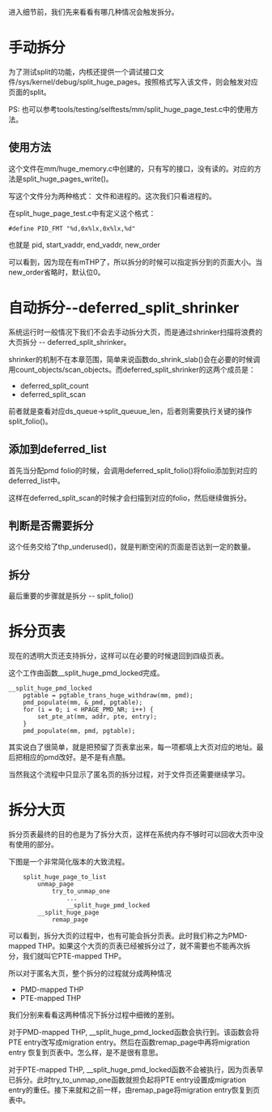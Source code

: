 进入细节前，我们先来看看有哪几种情况会触发拆分。

# 手动拆分

为了测试split的功能，内核还提供一个调试接口文件/sys/kernel/debug/split_huge_pages。按照格式写入该文件，则会触发对应页面的split。

PS: 也可以参考tools/testing/selftests/mm/split_huge_page_test.c中的使用方法。

## 使用方法

这个文件在mm/huge_memory.c中创建的，只有写的接口，没有读的。对应的方法是split_huge_pages_write()。

写这个文件分为两种格式： 文件和进程的。这次我们只看进程的。

在split_huge_page_test.c中有定义这个格式：

```
#define PID_FMT "%d,0x%lx,0x%lx,%d"
```

也就是 pid, start_vaddr, end_vaddr, new_order

可以看到，因为现在有mTHP了，所以拆分的时候可以指定拆分到的页面大小。当new_order省略时，默认位0。

# 自动拆分--deferred_split_shrinker

系统运行时一般情况下我们不会去手动拆分大页，而是通过shrinker扫描将浪费的大页拆分 -- deferred_split_shrinker。

shrinker的机制不在本章范围，简单来说函数do_shrink_slab()会在必要的时候调用count_objects/scan_objects。而deferred_split_shrinker的这两个成员是：

  * deferred_split_count
  * deferred_split_scan

前者就是查看对应ds_queue->split_queuue_len，后者则需要执行关键的操作split_folio()。

## 添加到deferred_list

首先当分配pmd folio的时候，会调用deferred_split_folio()将folio添加到对应的deferred_list中。

这样在deferred_split_scan的时候才会扫描到对应的folio，然后继续做拆分。

## 判断是否需要拆分

这个任务交给了thp_underused()，就是判断空闲的页面是否达到一定的数量。

## 拆分

最后重要的步骤就是拆分 -- split_folio()

# 拆分页表

现在的透明大页还支持拆分，这样可以在必要的时候退回到四级页表。

这个工作由函数__split_huge_pmd_locked完成。

```
__split_huge_pmd_locked
    pgtable = pgtable_trans_huge_withdraw(mm, pmd);
    pmd_populate(mm, &_pmd, pgtable);
    for (i = 0; i < HPAGE_PMD_NR; i++) {
        set_pte_at(mm, addr, pte, entry);
    }
    pmd_populate(mm, pmd, pgtable);
```

其实说白了很简单，就是把预留了页表拿出来，每一项都填上大页对应的地址。最后把相应的pmd改好。是不是有点酷。

当然我这个流程中只显示了匿名页的拆分过程，对于文件页还需要继续学习。

# 拆分大页

拆分页表最终的目的也是为了拆分大页，这样在系统内存不够时可以回收大页中没有使用的部分。

下图是一个非常简化版本的大致流程。

```
    split_huge_page_to_list
        unmap_page
            try_to_unmap_one
                ...
                __split_huge_pmd_locked
        __split_huge_page
            remap_page
```

可以看到，拆分大页的过程中，也有可能会拆分页表。此时我们称之为PMD-mapped THP。如果这个大页的页表已经被拆分过了，就不需要也不能再次拆分，我们就叫它PTE-mapped THP。

所以对于匿名大页，整个拆分的过程就分成两种情况

  * PMD-mapped THP
  * PTE-mapped THP

我们分别来看看这两种情况下拆分过程中细微的差别。

对于PMD-mapped THP, __split_huge_pmd_locked函数会执行到。该函数会将PTE entry改写成migration entry。然后在函数remap_page中再将migration entry 恢复到页表中。怎么样，是不是很有意思。

对于PTE-mapped THP, __split_huge_pmd_locked函数不会被执行，因为页表早已拆分。此时try_to_unmap_one函数就担负起将PTE entry设置成migration entry的重任。接下来就和之前一样，由remap_page将migration entry恢复到页表中。

